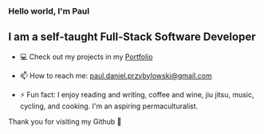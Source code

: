### Hello world, I'm Paul 

## I am a self-taught Full-Stack Software Developer

- 💻 Check out my projects in my [Portfolio](https://paulprzybylowski.github.io/)

- 📫 How to reach me:  paul.daniel.przybylowski@gmail.com

- ⚡ Fun fact: I enjoy reading and writing, coffee and wine, jiu jitsu, music, cycling, and cooking. I'm an aspiring permaculturalist. 

Thank you for visiting my Github 🙏

